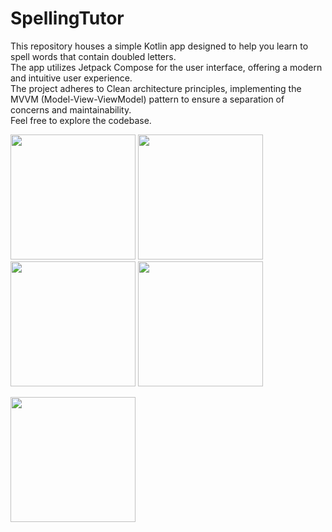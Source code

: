 # SpellingTutor
This repository houses a simple Kotlin app designed to help you learn to spell words that contain doubled letters.  
The app utilizes Jetpack Compose for the user interface, offering a modern and intuitive user experience.  
The project adheres to Clean architecture principles, implementing the MVVM (Model-View-ViewModel) pattern to ensure a separation of concerns and maintainability.  
Feel free to explore the codebase.

<p float="left">
 <img class="img" width="200" src="https://github.com/konovus/SpellingTutor/assets/58211703/bb9cc3b6-9252-40fc-88a9-673610b6da93.jpg" />
 <img class="img" width="200" src="https://github.com/konovus/SpellingTutor/assets/58211703/55412e0e-be8c-4a77-b2a8-05894982fa93.jpg" />
 <img class="img" width="200" src="https://github.com/konovus/SpellingTutor/assets/58211703/591334e2-e5ff-4468-b40a-565926f83946.jpg" />
 <img class="img" width="200" src="https://github.com/konovus/SpellingTutor/assets/58211703/1a2c7a58-ee71-4cc5-ab92-8f94cf1815b8.jpg" /> 
</p>
<p float="left">
 <img class="img" width="200" src="https://github.com/konovus/SpellingTutor/assets/58211703/45f32bb2-41c4-43cf-bbdc-88fd941e6ef0.jpg" />
</p>
